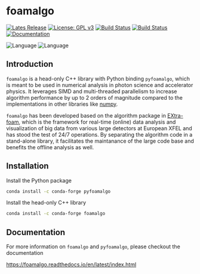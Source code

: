 foamalgo
========

[![Lates Release](https://img.shields.io/github/v/release/zhujun98/foamalgo)](https://github.com/zhujun98/foamalgo/releases)
[![License: GPL v3](https://img.shields.io/badge/License-GPLv3-blue.svg)](https://www.gnu.org/licenses/gpl-3.0)
[![Build Status](https://travis-ci.com/zhujun98/foamalgo.svg?branch=master)](https://travis-ci.com/zhujun98/foamalgo)
[![Build Status](https://dev.azure.com/zhujun981661/zhujun981661/_apis/build/status/zhujun98.foamalgo?branchName=master)](https://dev.azure.com/zhujun981661/zhujun981661/_build/latest?definitionId=2&branchName=master)
[![Documentation](https://img.shields.io/readthedocs/foamalgo)](https://foamalgo.readthedocs.io/en/latest/)

![Language](https://img.shields.io/badge/language-c++-red)
![Language](https://img.shields.io/badge/language-python-blue)


## Introduction

`foamalgo` is a head-only C++ library with Python binding `pyfoamalgo`, 
which is meant to be used in numerical analysis in photon science and 
accelerator physics. It leverages SIMD and multi-threaded parallelism
to increase algorithm performance by up to 2 orders of magnitude compared to 
the implementations in other libraries like [numpy](https://numpy.org/).

`foamalgo` has been developed based on the algorithm package in [EXtra-foam](https://github.com/European-XFEL/EXtra-foam),
which is the framework for real-time (online) data analysis and visualization 
of big data from various large detectors at European XFEL and has stood 
the test of 24/7 operations. By separating the algorithm code in a 
stand-alone library, it facilitates the maintanance of the large code base
and benefits the offline analysis as well. 

## Installation

Install the Python package

```sh
conda install -c conda-forge pyfoamalgo
```

Install the head-only C++ library

```sh
conda install -c conda-forge foamalgo
```

## Documentation

For more information on `foamalgo` and `pyfoamalgo`, please checkout the documentation

https://foamalgo.readthedocs.io/en/latest/index.html
